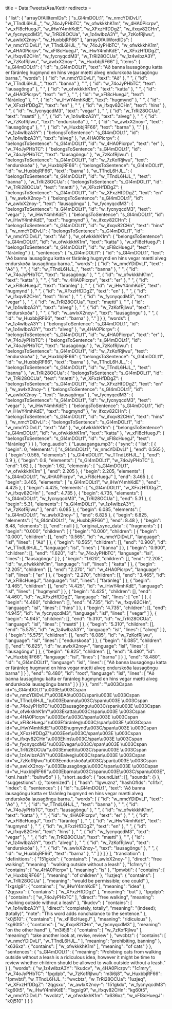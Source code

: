title = Data:Tweets/Ása/Kettir
redirects =
>>>>

{
    "list": {
        "arrayOfAllItemIDs": [
            "s_GI4mDOLt1",
            "w_nmcYDiDvLI",
            "w_TTndL6HJL_",
            "w_74oJyPHbTC",
            "w_ofwkkkhK1m",
            "w_4HA0Picrpv",
            "w_xFI8cHuegJ",
            "w_iHwY4mhKdE",
            "w_XFxzHfDDgZ",
            "w_ifxqv82CHn",
            "w_fycnyqcdM3",
            "w_TrRi28OCUa",
            "w_1z4wIbzA3Y",
            "w_7zKofRjlwu",
            "w_awIxX2noy-",
            "w_HuxbbjRF66"
        ],
        "arrayOfAllWordIDs": [
            "w_nmcYDiDvLI",
            "w_TTndL6HJL_",
            "w_74oJyPHbTC",
            "w_ofwkkkhK1m",
            "w_4HA0Picrpv",
            "w_xFI8cHuegJ",
            "w_iHwY4mhKdE",
            "w_XFxzHfDDgZ",
            "w_ifxqv82CHn",
            "w_fycnyqcdM3",
            "w_TrRi28OCUa",
            "w_1z4wIbzA3Y",
            "w_7zKofRjlwu",
            "w_awIxX2noy-",
            "w_HuxbbjRF66"
        ],
        "items": {
            "s_GI4mDOLt1": {
                "id": "s_GI4mDOLt1",
                "text": "Að banna lausagöngu katta er fáránleg hugmynd en hins vegar mætti alveg endurskoða lausagöngu barna.",
                "words": [
                    {
                        "id": "w_nmcYDiDvLI",
                        "text": "Að"
                    },
                    " ",
                    {
                        "id": "w_TTndL6HJL_",
                        "text": "banna"
                    },
                    " ",
                    {
                        "id": "w_74oJyPHbTC",
                        "text": "lausagöngu"
                    },
                    " ",
                    {
                        "id": "w_ofwkkkhK1m",
                        "text": "katta"
                    },
                    " ",
                    {
                        "id": "w_4HA0Picrpv",
                        "text": "er"
                    },
                    " ",
                    {
                        "id": "w_xFI8cHuegJ",
                        "text": "fáránleg"
                    },
                    " ",
                    {
                        "id": "w_iHwY4mhKdE",
                        "text": "hugmynd"
                    },
                    " ",
                    {
                        "id": "w_XFxzHfDDgZ",
                        "text": "en"
                    },
                    " ",
                    {
                        "id": "w_ifxqv82CHn",
                        "text": "hins"
                    },
                    " ",
                    {
                        "id": "w_fycnyqcdM3",
                        "text": "vegar"
                    },
                    " ",
                    {
                        "id": "w_TrRi28OCUa",
                        "text": "mætti"
                    },
                    " ",
                    {
                        "id": "w_1z4wIbzA3Y",
                        "text": "alveg"
                    },
                    " ",
                    {
                        "id": "w_7zKofRjlwu",
                        "text": "endurskoða"
                    },
                    " ",
                    {
                        "id": "w_awIxX2noy-",
                        "text": "lausagöngu"
                    },
                    " ",
                    {
                        "id": "w_HuxbbjRF66",
                        "text": "barna"
                    },
                    "."
                ]
            },
            "w_1z4wIbzA3Y": {
                "belongsToSentence": "s_GI4mDOLt1",
                "id": "w_1z4wIbzA3Y",
                "text": "alveg"
            },
            "w_4HA0Picrpv": {
                "belongsToSentence": "s_GI4mDOLt1",
                "id": "w_4HA0Picrpv",
                "text": "er"
            },
            "w_74oJyPHbTC": {
                "belongsToSentence": "s_GI4mDOLt1",
                "id": "w_74oJyPHbTC",
                "text": "lausagöngu"
            },
            "w_7zKofRjlwu": {
                "belongsToSentence": "s_GI4mDOLt1",
                "id": "w_7zKofRjlwu",
                "text": "endurskoða"
            },
            "w_HuxbbjRF66": {
                "belongsToSentence": "s_GI4mDOLt1",
                "id": "w_HuxbbjRF66",
                "text": "barna"
            },
            "w_TTndL6HJL_": {
                "belongsToSentence": "s_GI4mDOLt1",
                "id": "w_TTndL6HJL_",
                "text": "banna"
            },
            "w_TrRi28OCUa": {
                "belongsToSentence": "s_GI4mDOLt1",
                "id": "w_TrRi28OCUa",
                "text": "mætti"
            },
            "w_XFxzHfDDgZ": {
                "belongsToSentence": "s_GI4mDOLt1",
                "id": "w_XFxzHfDDgZ",
                "text": "en"
            },
            "w_awIxX2noy-": {
                "belongsToSentence": "s_GI4mDOLt1",
                "id": "w_awIxX2noy-",
                "text": "lausagöngu"
            },
            "w_fycnyqcdM3": {
                "belongsToSentence": "s_GI4mDOLt1",
                "id": "w_fycnyqcdM3",
                "text": "vegar"
            },
            "w_iHwY4mhKdE": {
                "belongsToSentence": "s_GI4mDOLt1",
                "id": "w_iHwY4mhKdE",
                "text": "hugmynd"
            },
            "w_ifxqv82CHn": {
                "belongsToSentence": "s_GI4mDOLt1",
                "id": "w_ifxqv82CHn",
                "text": "hins"
            },
            "w_nmcYDiDvLI": {
                "belongsToSentence": "s_GI4mDOLt1",
                "id": "w_nmcYDiDvLI",
                "text": "Að"
            },
            "w_ofwkkkhK1m": {
                "belongsToSentence": "s_GI4mDOLt1",
                "id": "w_ofwkkkhK1m",
                "text": "katta"
            },
            "w_xFI8cHuegJ": {
                "belongsToSentence": "s_GI4mDOLt1",
                "id": "w_xFI8cHuegJ",
                "text": "fáránleg"
            }
        },
        "sentences": {
            "s_GI4mDOLt1": {
                "id": "s_GI4mDOLt1",
                "text": "Að banna lausagöngu katta er fáránleg hugmynd en hins vegar mætti alveg endurskoða lausagöngu barna.",
                "words": [
                    {
                        "id": "w_nmcYDiDvLI",
                        "text": "Að"
                    },
                    " ",
                    {
                        "id": "w_TTndL6HJL_",
                        "text": "banna"
                    },
                    " ",
                    {
                        "id": "w_74oJyPHbTC",
                        "text": "lausagöngu"
                    },
                    " ",
                    {
                        "id": "w_ofwkkkhK1m",
                        "text": "katta"
                    },
                    " ",
                    {
                        "id": "w_4HA0Picrpv",
                        "text": "er"
                    },
                    " ",
                    {
                        "id": "w_xFI8cHuegJ",
                        "text": "fáránleg"
                    },
                    " ",
                    {
                        "id": "w_iHwY4mhKdE",
                        "text": "hugmynd"
                    },
                    " ",
                    {
                        "id": "w_XFxzHfDDgZ",
                        "text": "en"
                    },
                    " ",
                    {
                        "id": "w_ifxqv82CHn",
                        "text": "hins"
                    },
                    " ",
                    {
                        "id": "w_fycnyqcdM3",
                        "text": "vegar"
                    },
                    " ",
                    {
                        "id": "w_TrRi28OCUa",
                        "text": "mætti"
                    },
                    " ",
                    {
                        "id": "w_1z4wIbzA3Y",
                        "text": "alveg"
                    },
                    " ",
                    {
                        "id": "w_7zKofRjlwu",
                        "text": "endurskoða"
                    },
                    " ",
                    {
                        "id": "w_awIxX2noy-",
                        "text": "lausagöngu"
                    },
                    " ",
                    {
                        "id": "w_HuxbbjRF66",
                        "text": "barna"
                    },
                    "."
                ]
            }
        },
        "words": {
            "w_1z4wIbzA3Y": {
                "belongsToSentence": "s_GI4mDOLt1",
                "id": "w_1z4wIbzA3Y",
                "text": "alveg"
            },
            "w_4HA0Picrpv": {
                "belongsToSentence": "s_GI4mDOLt1",
                "id": "w_4HA0Picrpv",
                "text": "er"
            },
            "w_74oJyPHbTC": {
                "belongsToSentence": "s_GI4mDOLt1",
                "id": "w_74oJyPHbTC",
                "text": "lausagöngu"
            },
            "w_7zKofRjlwu": {
                "belongsToSentence": "s_GI4mDOLt1",
                "id": "w_7zKofRjlwu",
                "text": "endurskoða"
            },
            "w_HuxbbjRF66": {
                "belongsToSentence": "s_GI4mDOLt1",
                "id": "w_HuxbbjRF66",
                "text": "barna"
            },
            "w_TTndL6HJL_": {
                "belongsToSentence": "s_GI4mDOLt1",
                "id": "w_TTndL6HJL_",
                "text": "banna"
            },
            "w_TrRi28OCUa": {
                "belongsToSentence": "s_GI4mDOLt1",
                "id": "w_TrRi28OCUa",
                "text": "mætti"
            },
            "w_XFxzHfDDgZ": {
                "belongsToSentence": "s_GI4mDOLt1",
                "id": "w_XFxzHfDDgZ",
                "text": "en"
            },
            "w_awIxX2noy-": {
                "belongsToSentence": "s_GI4mDOLt1",
                "id": "w_awIxX2noy-",
                "text": "lausagöngu"
            },
            "w_fycnyqcdM3": {
                "belongsToSentence": "s_GI4mDOLt1",
                "id": "w_fycnyqcdM3",
                "text": "vegar"
            },
            "w_iHwY4mhKdE": {
                "belongsToSentence": "s_GI4mDOLt1",
                "id": "w_iHwY4mhKdE",
                "text": "hugmynd"
            },
            "w_ifxqv82CHn": {
                "belongsToSentence": "s_GI4mDOLt1",
                "id": "w_ifxqv82CHn",
                "text": "hins"
            },
            "w_nmcYDiDvLI": {
                "belongsToSentence": "s_GI4mDOLt1",
                "id": "w_nmcYDiDvLI",
                "text": "Að"
            },
            "w_ofwkkkhK1m": {
                "belongsToSentence": "s_GI4mDOLt1",
                "id": "w_ofwkkkhK1m",
                "text": "katta"
            },
            "w_xFI8cHuegJ": {
                "belongsToSentence": "s_GI4mDOLt1",
                "id": "w_xFI8cHuegJ",
                "text": "fáránleg"
            }
        }
    },
    "long_audio": {
        "Lausaganga.mp3": {
            "sync": {
                "list": [
                    {
                        "begin": 0,
                        "elements": [
                            "s_GI4mDOLt1",
                            "w_nmcYDiDvLI"
                        ],
                        "end": 0.565
                    },
                    {
                        "begin": 0.565,
                        "elements": [
                            "s_GI4mDOLt1",
                            "w_TTndL6HJL_"
                        ],
                        "end": 0.9
                    },
                    {
                        "begin": 0.9,
                        "elements": [
                            "s_GI4mDOLt1",
                            "w_74oJyPHbTC"
                        ],
                        "end": 1.62
                    },
                    {
                        "begin": 1.62,
                        "elements": [
                            "s_GI4mDOLt1",
                            "w_ofwkkkhK1m"
                        ],
                        "end": 2.205
                    },
                    {
                        "begin": 2.205,
                        "elements": [
                            "s_GI4mDOLt1",
                            "w_4HA0Picrpv",
                            "w_xFI8cHuegJ"
                        ],
                        "end": 3.465
                    },
                    {
                        "begin": 3.465,
                        "elements": [
                            "s_GI4mDOLt1",
                            "w_iHwY4mhKdE"
                        ],
                        "end": 4.425
                    },
                    {
                        "begin": 4.425,
                        "elements": [
                            "s_GI4mDOLt1",
                            "w_XFxzHfDDgZ",
                            "w_ifxqv82CHn"
                        ],
                        "end": 4.735
                    },
                    {
                        "begin": 4.735,
                        "elements": [
                            "s_GI4mDOLt1",
                            "w_fycnyqcdM3",
                            "w_TrRi28OCUa"
                        ],
                        "end": 5.31
                    },
                    {
                        "begin": 5.31,
                        "elements": [
                            "s_GI4mDOLt1",
                            "w_1z4wIbzA3Y",
                            "w_7zKofRjlwu"
                        ],
                        "end": 6.085
                    },
                    {
                        "begin": 6.085,
                        "elements": [
                            "s_GI4mDOLt1",
                            "w_awIxX2noy-"
                        ],
                        "end": 6.825
                    },
                    {
                        "begin": 6.825,
                        "elements": [
                            "s_GI4mDOLt1",
                            "w_HuxbbjRF66"
                        ],
                        "end": 8.48
                    },
                    {
                        "begin": 8.48,
                        "elements": [],
                        "end": null
                    }
                ],
                "original_sync_data": {
                    "fragments": [
                        {
                            "begin": "0.000",
                            "children": [
                                {
                                    "begin": "0.000",
                                    "children": [
                                        {
                                            "begin": "0.000",
                                            "children": [],
                                            "end": "0.565",
                                            "id": "w_nmcYDiDvLI",
                                            "language": "isl",
                                            "lines": [
                                                "Að"
                                            ]
                                        },
                                        {
                                            "begin": "0.565",
                                            "children": [],
                                            "end": "0.900",
                                            "id": "w_TTndL6HJL_",
                                            "language": "isl",
                                            "lines": [
                                                "banna"
                                            ]
                                        },
                                        {
                                            "begin": "0.900",
                                            "children": [],
                                            "end": "1.620",
                                            "id": "w_74oJyPHbTC",
                                            "language": "isl",
                                            "lines": [
                                                "lausagöngu"
                                            ]
                                        },
                                        {
                                            "begin": "1.620",
                                            "children": [],
                                            "end": "2.205",
                                            "id": "w_ofwkkkhK1m",
                                            "language": "isl",
                                            "lines": [
                                                "katta"
                                            ]
                                        },
                                        {
                                            "begin": "2.205",
                                            "children": [],
                                            "end": "2.270",
                                            "id": "w_4HA0Picrpv",
                                            "language": "isl",
                                            "lines": [
                                                "er"
                                            ]
                                        },
                                        {
                                            "begin": "2.270",
                                            "children": [],
                                            "end": "3.465",
                                            "id": "w_xFI8cHuegJ",
                                            "language": "isl",
                                            "lines": [
                                                "fáránleg"
                                            ]
                                        },
                                        {
                                            "begin": "3.465",
                                            "children": [],
                                            "end": "4.425",
                                            "id": "w_iHwY4mhKdE",
                                            "language": "isl",
                                            "lines": [
                                                "hugmynd"
                                            ]
                                        },
                                        {
                                            "begin": "4.425",
                                            "children": [],
                                            "end": "4.460",
                                            "id": "w_XFxzHfDDgZ",
                                            "language": "isl",
                                            "lines": [
                                                "en"
                                            ]
                                        },
                                        {
                                            "begin": "4.460",
                                            "children": [],
                                            "end": "4.735",
                                            "id": "w_ifxqv82CHn",
                                            "language": "isl",
                                            "lines": [
                                                "hins"
                                            ]
                                        },
                                        {
                                            "begin": "4.735",
                                            "children": [],
                                            "end": "4.945",
                                            "id": "w_fycnyqcdM3",
                                            "language": "isl",
                                            "lines": [
                                                "vegar"
                                            ]
                                        },
                                        {
                                            "begin": "4.945",
                                            "children": [],
                                            "end": "5.310",
                                            "id": "w_TrRi28OCUa",
                                            "language": "isl",
                                            "lines": [
                                                "mætti"
                                            ]
                                        },
                                        {
                                            "begin": "5.310",
                                            "children": [],
                                            "end": "5.575",
                                            "id": "w_1z4wIbzA3Y",
                                            "language": "isl",
                                            "lines": [
                                                "alveg"
                                            ]
                                        },
                                        {
                                            "begin": "5.575",
                                            "children": [],
                                            "end": "6.085",
                                            "id": "w_7zKofRjlwu",
                                            "language": "isl",
                                            "lines": [
                                                "endurskoða"
                                            ]
                                        },
                                        {
                                            "begin": "6.085",
                                            "children": [],
                                            "end": "6.825",
                                            "id": "w_awIxX2noy-",
                                            "language": "isl",
                                            "lines": [
                                                "lausagöngu"
                                            ]
                                        },
                                        {
                                            "begin": "6.825",
                                            "children": [],
                                            "end": "8.480",
                                            "id": "w_HuxbbjRF66",
                                            "language": "isl",
                                            "lines": [
                                                "barna"
                                            ]
                                        }
                                    ],
                                    "end": "8.480",
                                    "id": "s_GI4mDOLt1",
                                    "language": "isl",
                                    "lines": [
                                        "Að banna lausagöngu katta er fáránleg hugmynd en hins vegar mætti alveg endurskoða lausagöngu barna"
                                    ]
                                }
                            ],
                            "end": "8.480",
                            "id": "root",
                            "language": "isl",
                            "lines": [
                                "Að banna lausagöngu katta er fáránleg hugmynd en hins vegar mætti alveg endurskoða lausagöngu barna"
                            ]
                        }
                    ]
                }
            },
            "xml": "\u003Cspan id=\"s_GI4mDOLt1\"\u003E\u003Cspan id=\"w_nmcYDiDvLI\"\u003EAð\u003C/span\u003E \u003Cspan id=\"w_TTndL6HJL_\"\u003Ebanna\u003C/span\u003E \u003Cspan id=\"w_74oJyPHbTC\"\u003Elausagöngu\u003C/span\u003E \u003Cspan id=\"w_ofwkkkhK1m\"\u003Ekatta\u003C/span\u003E \u003Cspan id=\"w_4HA0Picrpv\"\u003Eer\u003C/span\u003E \u003Cspan id=\"w_xFI8cHuegJ\"\u003Efáránleg\u003C/span\u003E \u003Cspan id=\"w_iHwY4mhKdE\"\u003Ehugmynd\u003C/span\u003E \u003Cspan id=\"w_XFxzHfDDgZ\"\u003Een\u003C/span\u003E \u003Cspan id=\"w_ifxqv82CHn\"\u003Ehins\u003C/span\u003E \u003Cspan id=\"w_fycnyqcdM3\"\u003Evegar\u003C/span\u003E \u003Cspan id=\"w_TrRi28OCUa\"\u003Emætti\u003C/span\u003E \u003Cspan id=\"w_1z4wIbzA3Y\"\u003Ealveg\u003C/span\u003E \u003Cspan id=\"w_7zKofRjlwu\"\u003Eendurskoða\u003C/span\u003E \u003Cspan id=\"w_awIxX2noy-\"\u003Elausagöngu\u003C/span\u003E \u003Cspan id=\"w_HuxbbjRF66\"\u003Ebarna\u003C/span\u003E\u003C/span\u003E",
            "xml_hash": "buhw5o"
        }
    },
    "short_audio": {
        "soundList": [],
        "sounds": {}
    },
    "suggestions": {},
    "tokenized": [
        {
            "hash": "1gwuznz",
            "hashOfIds": "c1lfxl",
            "index": 0,
            "sentences": [
                {
                    "id": "s_GI4mDOLt1",
                    "text": "Að banna lausagöngu katta er fáránleg hugmynd en hins vegar mætti alveg endurskoða lausagöngu barna.",
                    "words": [
                        {
                            "id": "w_nmcYDiDvLI",
                            "text": "Að"
                        },
                        " ",
                        {
                            "id": "w_TTndL6HJL_",
                            "text": "banna"
                        },
                        " ",
                        {
                            "id": "w_74oJyPHbTC",
                            "text": "lausagöngu"
                        },
                        " ",
                        {
                            "id": "w_ofwkkkhK1m",
                            "text": "katta"
                        },
                        " ",
                        {
                            "id": "w_4HA0Picrpv",
                            "text": "er"
                        },
                        " ",
                        {
                            "id": "w_xFI8cHuegJ",
                            "text": "fáránleg"
                        },
                        " ",
                        {
                            "id": "w_iHwY4mhKdE",
                            "text": "hugmynd"
                        },
                        " ",
                        {
                            "id": "w_XFxzHfDDgZ",
                            "text": "en"
                        },
                        " ",
                        {
                            "id": "w_ifxqv82CHn",
                            "text": "hins"
                        },
                        " ",
                        {
                            "id": "w_fycnyqcdM3",
                            "text": "vegar"
                        },
                        " ",
                        {
                            "id": "w_TrRi28OCUa",
                            "text": "mætti"
                        },
                        " ",
                        {
                            "id": "w_1z4wIbzA3Y",
                            "text": "alveg"
                        },
                        " ",
                        {
                            "id": "w_7zKofRjlwu",
                            "text": "endurskoða"
                        },
                        " ",
                        {
                            "id": "w_awIxX2noy-",
                            "text": "lausagöngu"
                        },
                        " ",
                        {
                            "id": "w_HuxbbjRF66",
                            "text": "barna"
                        },
                        "."
                    ]
                }
            ]
        }
    ],
    "translation": {
        "definitions": {
            "151gkdx": {
                "contains": [
                    "w_awIxX2noy-"
                ],
                "direct": "free walking",
                "meaning": "walking outside without a leash"
            },
            "1c1mry": {
                "contains": [
                    "w_4HA0Picrpv"
                ],
                "meaning": "is"
            },
            "1pmvbti": {
                "contains": [
                    "w_HuxbbjRF66"
                ],
                "meaning": "of children"
            },
            "1uzjeq": {
                "contains": [
                    "w_TrRi28OCUa"
                ],
                "meaning": "would be permissible; one could"
            },
            "1xgslg9": {
                "contains": [
                    "w_iHwY4mhKdE"
                ],
                "meaning": "idea"
            },
            "2qgsxu": {
                "contains": [
                    "w_XFxzHfDDgZ"
                ],
                "meaning": "but"
            },
            "fpgdpb": {
                "contains": [
                    "w_74oJyPHbTC"
                ],
                "direct": "free walking",
                "meaning": "walking outside without a leash"
            },
            "ikudcv": {
                "contains": [
                    "w_1z4wIbzA3Y"
                ],
                "direct": "completely, totally",
                "meaning": "(indeed); (totally)",
                "note": "This word adds nonchalance to the sentence."
            },
            "k0j510": {
                "contains": [
                    "w_xFI8cHuegJ"
                ],
                "meaning": "ridiculous"
            },
            "kg60t5": {
                "contains": [
                    "w_ifxqv82CHn",
                    "w_fycnyqcdM3"
                ],
                "meaning": "on the other hand"
            },
            "m3i6j8": {
                "contains": [
                    "w_7zKofRjlwu"
                ],
                "meaning": "take another look at, revise, review"
            },
            "wvcbtz": {
                "contains": [
                    "w_nmcYDiDvLI",
                    "w_TTndL6HJL_"
                ],
                "meaning": "prohibiting, banning"
            },
            "x636xz": {
                "contains": [
                    "w_ofwkkkhK1m"
                ],
                "meaning": "of cats"
            }
        },
        "sentences": {
            "s_GI4mDOLt1": {
                "meaning": "Prohibing cats from walking outside without a leash is a ridiculous idea, however it might be time to review whether children should be allowed to walk outside without a leash."
            }
        },
        "words": {
            "w_1z4wIbzA3Y": "ikudcv",
            "w_4HA0Picrpv": "1c1mry",
            "w_74oJyPHbTC": "fpgdpb",
            "w_7zKofRjlwu": "m3i6j8",
            "w_HuxbbjRF66": "1pmvbti",
            "w_TTndL6HJL_": "wvcbtz",
            "w_TrRi28OCUa": "1uzjeq",
            "w_XFxzHfDDgZ": "2qgsxu",
            "w_awIxX2noy-": "151gkdx",
            "w_fycnyqcdM3": "kg60t5",
            "w_iHwY4mhKdE": "1xgslg9",
            "w_ifxqv82CHn": "kg60t5",
            "w_nmcYDiDvLI": "wvcbtz",
            "w_ofwkkkhK1m": "x636xz",
            "w_xFI8cHuegJ": "k0j510"
        }
    }
}
